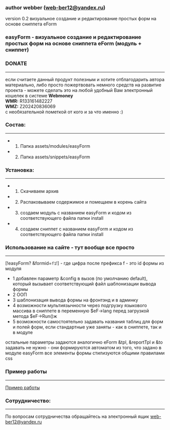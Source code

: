 ### author webber (web-ber12@yandex.ru)
version 0.2
визуальное создание и редактирование простых форм на основе сниппета eForm

### easyForm - визуальное создание и редактирование простых форм на основе сниппета eForm (модуль + сниппет)

### DONATE
---------
если считаете данный продукт полезным и хотите отблагодарить автора материально,
либо просто пожертвовать немного средств на развитие проекта - 
можете сделать это на любой удобный Вам электронный кошелек в системе <strong>Webmoney</strong><br>
<strong>WMR:</strong> R133161482227<br>
<strong>WMZ:</strong> Z202420836069<br>
с необязательной пометкой от кого и за что именно :)


### Состав:
---------
* 1. Папка assets/modules/easyForm
* 2. Папка assets/snippets/easyForm

### Установка:
---------
* 1. Скачиваем архив
* 2. Распаковываем содержимое и помещаем в корень сайта
* 3. создаем модуль с названием easyForm и кодом из соответствующего файла папки install
* 4. создаем сниппет с названием easyForm и кодом из соответствующего файла папки install


### Использование на сайте - тут вообще все просто
---------
[!easyForm? &formid=`f1`!] - где цифра после префикса f - это id формы из модуля

* 1 добавлен параметр &config в вызов (по умолчанию default), который вызывает соответствующий файл шаблонизации вывода формы
* 2 ООП
* 3 шаблонизация вывода формы на фронтэнд и в админку
* 4 возможности мультиязычности через подгрузку языкового массива в сниппете в переменную $eF->lang перед загрузкой метода $eF->Run()ж
* 5 возможности самостоятельно задавать названия таблиц для форм и полей форм, если стандартные уже заняты - как в сниппете, так и в модуле
 
 
остальные параметры задаются аналогично eForm
&tpl, &reportTpl и &to задавать не нужно - они формируются автоматом из того, что задано в модуле easyForm
все элементы формы стилизуются общими правилами css

### Пример работы
---------
<a href="http://evobabel.sitex.by/ru/about/">Пример работы</a>


### Сотрудничество:
---------
По вопросам сотрудничества обращайтесь на электронный ящик web-ber12@yandex.ru












